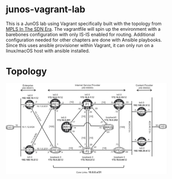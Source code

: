 # junos-vagrant-lab

This is a JunOS lab using Vagrant specifically built with the topology from [MPLS In The SDN Era](http://shop.oreilly.com/product/0636920033905.do). The vagrantfile will spin up the environment with a barebones configuration with only IS-IS enabled for routing. Additional configuration needed for other chapters are done with Ansible playbooks. Since this uses ansible provisioner within Vagrant, it can only run on a linux/macOS host with ansible installed. 

# Topology

<img src="https://github.com/crutcha/junos-vagrant-lab/blob/master/MPLS%20Service%20Provider.png">
